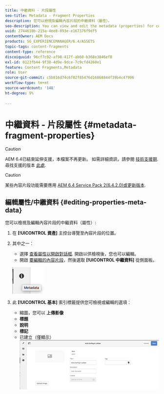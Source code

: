 ```yaml
---
title: 中繼資料 - 片段屬性
seo-title: Metadata - Fragment Properties
description: 您可以檢視及編輯內容片段的中繼資料（屬性）。
seo-description: You can view and edit the metadata (properties) for content fragments.
uuid: 2744610b-215a-4ee8-893e-e167376f9df5
contentOwner: AEM Docs
products: SG_EXPERIENCEMANAGER/6.4/ASSETS
topic-tags: content-fragments
content-type: reference
discoiquuid: 96cf7c92-af98-417f-ab60-b368e3846ef8
exl-id: 0123fb44-9f38-4d9e-9dce-7c9cfd4260e1
feature: Content Fragments,Metadata
role: User
source-git-commit: c5b816d74c6f02f85476d16868844f39b4c47996
workflow-type: tm+mt
source-wordcount: '148'
ht-degree: 9%

---
```


# 中繼資料 - 片段屬性 {#metadata-fragment-properties}

>[!CAUTION]
>
>AEM 6.4已結束延伸支援，本檔案不再更新。 如需詳細資訊，請參閱 [技術支援期](https://helpx.adobe.com//tw/support/programs/eol-matrix.html). 尋找支援的版本 [此處](https://experienceleague.adobe.com/docs/).

>[!CAUTION]
>
>某些內容片段功能需要應用 [AEM 6.4 Service Pack 2(6.4.2.0)或更新版本](/help/release-notes/sp-release-notes.md).

## 編輯屬性/中繼資料 {#editing-properties-meta-data}

您可以檢視及編輯內容片段的中繼資料（屬性）:

1. 在 **[!UICONTROL 資產]** 主控台導覽至內容片段的位置。
1. 其中之一：

   * 選擇 [查看屬性以開啟對話框](managing-assets-touch-ui.md#editing-properties). 開啟以供檢視後，您也可以編輯。
   * 開啟 [要編輯的內容片段](content-fragments-managing.md#opening-the-fragment-editor)，然後選取 **[!UICONTROL 中繼資料]** 從側面板。

   ![cfm-6420-06](assets/cfm-6420-06.png)

1. 此 **[!UICONTROL 基本]** 索引標籤提供您可檢視或編輯的選項：

   * 縮圖，您可以 **上傳影像**
   * **標題**
   * **說明**
   * **標記**
   * 已建立（僅顯示）
   ![cfm-6420-07](assets/cfm-6420-07.png)
